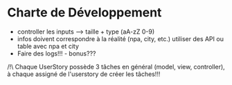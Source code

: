# Charte de Développement
* controller les inputs –> taille + type (aA-zZ 0-9)
* infos doivent correspondre à la réalité (npa, city, etc.) utiliser des API ou table avec npa et city
* Faire des logs!!! - bonus???

/!\ Chaque UserStory possède 3 tâches en général (model, view, controller), à chaque assigné de l'userstory de créer les tâches!!!

